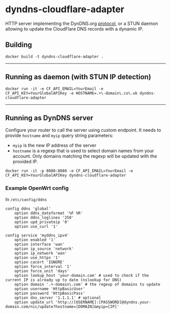 # dyndns-cloudflare-adapter
HTTP server implementing the DynDNS.org [protocol](https://help.dyn.com/remote-access-api/perform-update/),
or a STUN daemon allowing to update the CloudFlare DNS records with a dynamic IP.

## Building
`docker build -t dyndns-cloudflare-adapter .`


---


## Running as daemon (with STUN IP detection)

`docker run -it -e CF_API_EMAIL=YourEmail -e CF_API_KEY=YourGlobalAPIKey -e HOSTNAME=.+\-domain\.co\.uk dyndns-cloudflare-adapter`


---

## Running as DynDNS server
Configure your router to call the server using custom endpoint.
It needs to provide `hostname` and `myip` query string parameters:
 - `myip` is the new IP address of the server
 - `hostname` is a regexp that is used to select domain names from your account.
   Only domains matching the regexp will be updated with the provided IP.

`docker run -it -p 8080:8080 -e CF_API_EMAIL=YourEmail -e CF_API_KEY=YourGlobalAPIKey dyndns-cloudflare-adapter`


### Example OpenWrt config
In `/etc/config/ddns`
```text
config ddns 'global'
    option ddns_dateformat '%F %R'
    option ddns_loglines '250'
    option upd_privateip '0'
    option use_curl '1'

config service 'myddns_ipv4'
    option enabled '1'
    option interface 'wan'
    option ip_source 'network'
    option ip_network 'wan'
    option use_https '1'
    option cacert 'IGNORE'
    option force_interval '1'
    option force_unit 'days'
    option lookup_host 'your-domain.com' # used to check if the current IP is already up to date (nslookup for DNS)
    option domain '.+-domain\.com' # the regexp of domains to update
    option username 'HttpBasicUser'
    option password 'HttpBasicPass'
    option dns_server '1.1.1.1' # optional
    option update_url 'http://[USERNAME]:[PASSWORD]@dyndns.your-domain.com/nic/update?hostname=[DOMAIN]&myip=[IP]'
```
